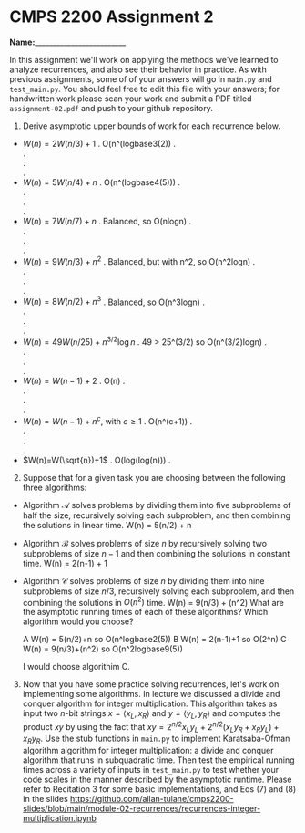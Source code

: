 # CMPS 2200 Assignment 2

**Name:**_________________________

In this assignment we'll work on applying the methods we've learned to analyze recurrences, and also see their behavior
in practice. As with previous
assignments, some of of your answers will go in `main.py` and `test_main.py`. You
should feel free to edit this file with your answers; for handwritten
work please scan your work and submit a PDF titled `assignment-02.pdf`
and push to your github repository.


1. Derive asymptotic upper bounds of work for each recurrence below.
  * $W(n)=2W(n/3)+1$
.  O(n^(logbase3(2))
.  
.  
.  
.  
  * $W(n)=5W(n/4)+n$
.  O(n^(logbase4(5)))
.  
.  
.  
.  
  * $W(n)=7W(n/7)+n$
.  Balanced, so O(nlogn)
.  
.  
.  
.  
  * $W(n)=9W(n/3)+n^2$
.  Balanced, but with n^2, so O(n^2logn)
.  
.  
.  
.  
  * $W(n)=8W(n/2)+n^3$
.  Balanced, so O(n^3logn)
.  
.  
.  
.  
  * $W(n)=49W(n/25)+n^{3/2}\log n$
.  49 > 25^(3/2) so O(n^(3/2)logn)
.  
.  
.  
.  
  * $W(n)=W(n-1)+2$
.  O(n)
.  
.  
.  
.  
  * $W(n)= W(n-1)+n^c$, with $c\geq 1$
.  O(n^(c+1))
.  
.  
.  
.  
  * $W(n)=W(\sqrt{n})+1$
.  O(log(log(n)))
.  

2. Suppose that for a given task you are choosing between the following three algorithms:

  * Algorithm $\mathcal{A}$ solves problems by dividing them into
      five subproblems of half the size, recursively solving each
      subproblem, and then combining the solutions in linear time.
      W(n) = 5(n/2) + n
  * Algorithm $\mathcal{B}$ solves problems of size $n$ by
      recursively solving two subproblems of size $n-1$ and then
      combining the solutions in constant time.
      W(n) = 2(n-1) + 1
  * Algorithm $\mathcal{C}$ solves problems of size $n$ by dividing
      them into nine subproblems of size $n/3$, recursively solving
      each subproblem, and then combining the solutions in $O(n^2)$
      time.
      W(n) = 9(n/3) + (n^2)
    What are the asymptotic running times of each of these algorithms?
    Which algorithm would you choose?

     A W(n) = 5(n/2)+n so O(n^logbase2(5))
    B W(n) = 2(n-1)+1 so O(2^n)
    C W(n) = 9(n/3)+(n^2) so O(n^2logbase9(5))

    I would choose algorithim C.

3. Now that you have some practice solving recurrences, let's work on
  implementing some algorithms. In lecture we discussed a divide and
  conquer algorithm for integer multiplication. This algorithm takes
  as input two $n$-bit strings $x = \langle x_L, x_R\rangle$ and
  $y=\langle y_L, y_R\rangle$ and computes the product $xy$ by using
  the fact that $xy = 2^{n/2}x_Ly_L + 2^{n/2}(x_Ly_R+x_Ry_L) +
  x_Ry_R.$ Use the
  stub functions in `main.py` to implement Karatsaba-Ofman algorithm algorithm for integer
  multiplication: a divide and conquer algorithm that runs in
  subquadratic time. Then test the empirical running times across a
  variety of inputs in `test_main.py` to test whether your code scales in the manner
  described by the asymptotic runtime. Please refer to Recitation 3 for some basic implementations, and Eqs (7) and (8) in the slides https://github.com/allan-tulane/cmps2200-slides/blob/main/module-02-recurrences/recurrences-integer-multiplication.ipynb
 
 


